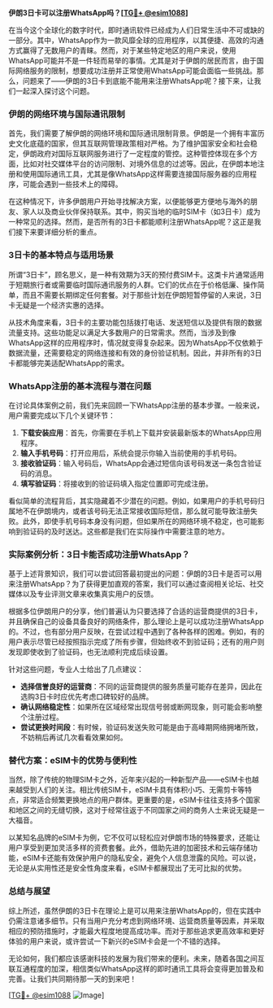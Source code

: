**伊朗3日卡可以注册WhatsApp吗？[[TG💪+ @esim1088](https://t.me/s/esim1088)]**

在当今这个全球化的数字时代，即时通讯软件已经成为人们日常生活中不可或缺的一部分。其中，WhatsApp作为一款风靡全球的应用程序，以其便捷、高效的沟通方式赢得了无数用户的青睐。然而，对于某些特定地区的用户来说，使用WhatsApp可能并不是一件轻而易举的事情。尤其是对于伊朗的居民而言，由于国际网络服务的限制，想要成功注册并正常使用WhatsApp可能会面临一些挑战。那么，问题来了——伊朗的3日卡到底能不能用来注册WhatsApp呢？接下来，让我们一起深入探讨这个问题。

### 伊朗的网络环境与国际通讯限制

首先，我们需要了解伊朗的网络环境和国际通讯限制背景。伊朗是一个拥有丰富历史文化底蕴的国家，但其互联网管理政策相对严格。为了维护国家安全和社会稳定，伊朗政府对国际互联网服务进行了一定程度的管控。这种管控体现在多个方面，比如对社交媒体平台的访问限制、对境外信息的过滤等。因此，在伊朗本地注册和使用国际通讯工具，尤其是像WhatsApp这样需要连接国际服务器的应用程序，可能会遇到一些技术上的障碍。

在这种情况下，许多伊朗用户开始寻找解决方案，以便能够更方便地与海外的朋友、家人以及商业伙伴保持联系。其中，购买当地的临时SIM卡（如3日卡）成为一种常见的选择。然而，是否所有的3日卡都能顺利注册WhatsApp呢？这正是我们接下来要详细分析的重点。

### 3日卡的基本特点与适用场景

所谓“3日卡”，顾名思义，是一种有效期为3天的预付费SIM卡。这类卡片通常适用于短期旅行者或需要临时国际通讯服务的人群。它们的优点在于价格低廉、操作简单，而且不需要长期绑定任何套餐。对于那些计划在伊朗短暂停留的人来说，3日卡无疑是一个经济实惠的选择。

从技术角度来看，3日卡的主要功能包括拨打电话、发送短信以及提供有限的数据流量支持。这些功能足以满足大多数用户的日常需求。然而，当涉及到像WhatsApp这样的应用程序时，情况就变得复杂起来。因为WhatsApp不仅依赖于数据流量，还需要稳定的网络连接和有效的身份验证机制。因此，并非所有的3日卡都能够完美适配WhatsApp的需求。

### WhatsApp注册的基本流程与潜在问题

在讨论具体案例之前，我们先来回顾一下WhatsApp注册的基本步骤。一般来说，用户需要完成以下几个关键环节：

1. **下载安装应用**：首先，你需要在手机上下载并安装最新版本的WhatsApp应用程序。
2. **输入手机号码**：打开应用后，系统会提示你输入当前使用的手机号码。
3. **接收验证码**：输入号码后，WhatsApp会通过短信向该号码发送一条包含验证码的消息。
4. **填写验证码**：将接收到的验证码填入指定位置即可完成注册。

看似简单的流程背后，其实隐藏着不少潜在的问题。例如，如果用户的手机号码归属地不在伊朗境内，或者该号码无法正常接收国际短信，那么就可能导致注册失败。此外，即使手机号码本身没有问题，但如果所在的网络环境不稳定，也可能影响到验证码的及时送达。这些都是我们在实际操作中需要注意的地方。

### 实际案例分析：3日卡能否成功注册WhatsApp？

基于上述背景知识，我们可以尝试回答最初提出的问题：伊朗的3日卡是否可以用来注册WhatsApp？为了获得更加直观的答案，我们可以通过查阅相关论坛、社交媒体以及专业评测文章来收集真实用户的反馈。

根据多位伊朗用户的分享，他们普遍认为只要选择了合适的运营商提供的3日卡，并且确保自己的设备具备良好的网络条件，那么理论上是可以成功注册WhatsApp的。不过，也有部分用户反映，在尝试过程中遇到了各种各样的困难。例如，有的用户表示尽管已经按照指示完成了所有步骤，但始终收不到验证码；还有的用户则发现即使收到了验证码，也无法顺利完成后续设置。

针对这些问题，专业人士给出了几点建议：

- **选择信誉良好的运营商**：不同的运营商提供的服务质量可能存在差异，因此在选购3日卡时应优先考虑口碑较好的品牌。
- **确认网络稳定性**：如果所在区域经常出现信号弱或断网现象，则可能会影响整个注册过程。
- **尝试更换时间段**：有时候，验证码发送失败可能是由于高峰期网络拥堵所致，不妨稍后再试几次看看效果如何。

### 替代方案：eSIM卡的优势与便利性

当然，除了传统的物理SIM卡之外，近年来兴起的一种新型产品——eSIM卡也越来越受到人们的关注。相比传统SIM卡，eSIM卡具有体积小巧、无需剪卡等特点，非常适合频繁更换地点的用户群体。更重要的是，eSIM卡往往支持多个国家和地区之间的无缝切换，这对于经常往返于不同国家之间的商务人士来说无疑是一大福音。

以某知名品牌的eSIM卡为例，它不仅可以轻松应对伊朗市场的特殊要求，还能让用户享受到更加灵活多样的资费套餐。此外，借助先进的加密技术和云端存储功能，eSIM卡还能有效保护用户的隐私安全，避免个人信息泄露的风险。可以说，无论是从实用性还是安全性角度来看，eSIM卡都展现出了无可比拟的优势。

### 总结与展望

综上所述，虽然伊朗的3日卡在理论上是可以用来注册WhatsApp的，但在实践中仍需注意诸多细节。只有当用户充分考虑到网络环境、运营商质量等因素，并采取相应的预防措施时，才能最大程度地提高成功率。而对于那些追求更高效率和更好体验的用户来说，或许尝试一下新兴的eSIM卡会是一个不错的选择。

无论如何，我们都应该感谢科技的发展为我们带来的便利。未来，随着各国之间互联互通程度的加深，相信类似WhatsApp这样的即时通讯工具将会变得更加普及和完善。让我们共同期待那一天的到来吧！

[[TG💪+ @esim1088](https://t.me/s/esim1088) ![Image](https://i.postimg.cc/4NQfJmqS/Snipaste-2025-05-13-00-14-12.png)]